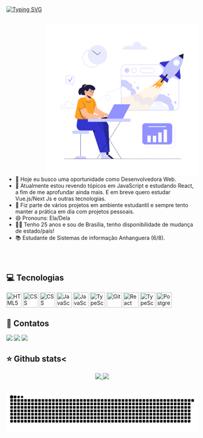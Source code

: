 [![Typing SVG](https://readme-typing-svg.herokuapp.com/?color=F1F9F2&size=35&left=true&vCenter=true&width=1000&lines=Olá!+Meu+nome+é+Laura+Beatriz!;Desenvolvedora+fullstack!;Este+é+o+meu+GitHub!;Seja+bem-vindo(a)!+:%29)](https://git.io/typing-svg)

##

<img src="codegirl.png" min-width="300px" max-width="400px" width="400px" align="right" alt="ilustra" style="margin-left: 100px">

- 🎯 Hoje eu busco uma oportunidade como Desenvolvedora Web.
- 🌱 Atualmente estou revendo tópicos em JavaScript e estudando React, a fim de me aprofundar ainda mais. E em breve quero estudar Vue.js/Next Js e outras tecnologias.
- 👯 Fiz parte de vários projetos em ambiente estudantil e sempre tento manter a prática em dia com projetos pessoais.
- 😄 Pronouns: Ela/Dela
- 👦🏻 Tenho 25 anos e sou de Brasília, tenho disponibilidade de mudança de estado/país!
- 📚 Estudante de Sistemas de informação Anhanguera (6/8).

##



<div style="display: inline_block"><br>
<h2>💻 Tecnologias</h2> 

<img align="center" title="HTML5" height="40" width="40" src="https://cdn.jsdelivr.net/gh/devicons/devicon/icons/html5/html5-original.svg" />
<img align="center" title="CSS" height="40" width="40" src="https://cdn.jsdelivr.net/gh/devicons/devicon/icons/css3/css3-original.svg" />
<img align="center" title="CSS" height="40" width="40" src="https://cdn.jsdelivr.net/gh/devicons/devicon/icons/bootstrap/bootstrap-original.svg" />
<img align="center" title="JavaScript" height="40" width="40" src="https://cdn.jsdelivr.net/gh/devicons/devicon/icons/javascript/javascript-original.svg" />
<img align="center" title="JavaScript" height="40" width="40" src="https://cdn.jsdelivr.net/gh/devicons/devicon/icons/jquery/jquery-original.svg" />
<img align="center" title="TypeScript" height="40" width="40" src="https://cdn.jsdelivr.net/gh/devicons/devicon/icons/php/php-original.svg" />
<img align="center" title="Git" height="40" width="40" src="https://cdn.jsdelivr.net/gh/devicons/devicon/icons/git/git-original.svg" />
<img align="center" title="React JS" height="40" width="40" src="https://cdn.jsdelivr.net/gh/devicons/devicon/icons/react/react-original.svg" />
<img align="center" title="TypeScript" height="40" width="40" src="https://cdn.jsdelivr.net/gh/devicons/devicon/icons/typescript/typescript-original.svg" />
<img align="center" title="PostgreSQL" height="40" width="40" src="https://cdn.jsdelivr.net/gh/devicons/devicon/icons/mysql/mysql-original.svg" />

</div>

##

<div>

<h2>📲 Contatos</h2>
<a href="https://instagram.com/lauraablopes" target="_blank"><img src="https://img.shields.io/badge/-Instagram-%23E4405F?style=for-the-badge&logo=instagram&logoColor=white" target="_blank"></a>
<a href = "mailto:lauracst2013@gmail.com"><img src="https://img.shields.io/badge/Gmail-D14836?style=for-the-badge&logo=gmail&logoColor=white" target="_blank"></a>
<a href="https://linkedin.com/in/laurabeatrizlopes" target="_blank"><img src="https://img.shields.io/badge/-LinkedIn-%230077B5?style=for-the-badge&logo=linkedin&logoColor=white" target="_blank"></a>

</div>

 ## ⭐ Github stats<

 <div align="center">

  <a href="https://github.com/lauradevcode">
  <img height="180em" src="https://github-readme-stats.vercel.app/api?username=lauradevcode&show_icons=true&theme=dracula&include_all_commits=true&count_private=true"/>
  <img height="180em" src="https://github-readme-stats.vercel.app/api/top-langs/?username=lauradevcode&layout=compact&langs_count=16&theme=dracula"/>
  
<div>

##

![Snake animation](https://github.com/lauradevcode/lauradevcode/blob/output/github-contribution-grid-snake.svg)

